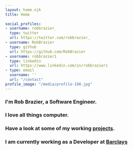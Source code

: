 ```yaml
---
layout: home.njk
title: Home
 
social_profiles:
- username: robbrazier_
  type: twitter
  url: https://twitter.com/robbrazier_
- username: RobBrazier
  type: github
  url: https://github.com/RobBrazier
- username: robbrazier1
  type: linkedin
  url: https://www.linkedin.com/in/robbrazier1
- type: email
  username: ''
  url: "/contact"
profile_image: "/media/profile-190.jpg"
---
```

 
### I'm **Rob Brazier**, a Software Engineer.
### I love all things computer.
### Have a look at some of my working [projects](/projects/).
### I am currently working as a Developer at [Barclays](https://home.barclays)
 
